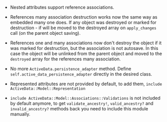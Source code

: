 * Nested attributes support reference associations.

* References many association destruction works now the same way as embedded many one does. If any object was destroyed or marked for destruction - if will be moved to the destroyed array on `apply_changes` call (on the parent object saving).

* References one and many associations now don't destroy the object if it was marked for destruction, but the association is not autosave. In this case the object will be unlinked from the parent object and moved to the `destroyed` array for the references many association.

* No more `ActiveData.persistence_adapter` method. Define `self.active_data_persistence_adapter` directly in the desired class.

* Represented attributes are not provided by default, to add them, `include ActiveData::Model::Representation`

* `include ActiveData::Model::Associations::Validations` is not included by default anymore, to get `validate_ancestry!`, `valid_ancestry?` and `invalid_ancestry?` methods back you need to include this module manually.
